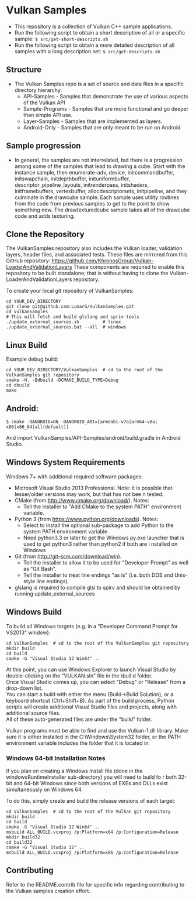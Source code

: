 # Vulkan Samples
  - This repository is a collection of Vulkan C++ sample applications.
  - Run the following script to obtain a short description of all or a 
    specific sample:
    `$ src/get-short-descripts.sh`
  - Run the following script to obtain a more detailed description of all
    samples with a long description set:
    `$ src/get-descripts.sh`

## Structure
  - The Vulkan Samples repo is a set of source and data files in a specific
    directory hierarchy:
      - API-Samples - Samples that demonstrate the use of various aspects of the
        Vulkan API
      - Sample-Programs - Samples that are more functional and go deeper than simple API use.
      - Layer-Samples - Samples that are implemented as layers.
      - Android-Only - Samples that are only meant to be run on Android

## Sample progression
  - In general, the samples are not interrelated, but there is a progression
      among some of the samples that lead to drawing a cube.  Start with the
      instance sample, then enumerate-adv, device, initcommandbuffer, initswapchain, initdepthbuffer,
      inituniformbuffer, descriptor_pipeline_layouts, initrenderpass, initshaders,
      initframebuffers, vertexbuffer, allocdescriptorsets, initpipeline, and they
      culminate in the drawcube sample.  Each sample uses utility routines from
      the code from previous samples to get to the point to show something new.
      The drawtexturedcube sample takes all of the drawcube code and adds texturing.

## Clone the Repository

The VulkanSamples repository also includes the Vulkan loader, validation layers, header files, and associated tests.
These files are mirrored from this GitHub repository:
https://github.com/KhronosGroup/Vulkan-LoaderAndValidationLayers
These components are required to enable this repository to be built standalone; that is without having to clone the Vulkan-LoaderAndValidationLayers repository.

To create your local git repository of VulkanSamples:
```
cd YOUR_DEV_DIRECTORY
git clone git@github.com:LunarG/VulkanSamples.git
cd VulkanSamples
# This will fetch and build glslang and spriv-tools
./update_external_sources.sh         # linux
./update_external_sources.bat --all  # windows
```
## Linux Build

Example debug build:
```
cd YOUR_DEV_DIRECTORY/VulkanSamples  # cd to the root of the VulkanSamples git repository
cmake -H. -Bdbuild -DCMAKE_BUILD_TYPE=Debug
cd dbuild
make
```
## Android:

```
$ cmake -DANDROID=ON -DANDROID_ABI=[armeabi-v7a|arm64-v8a| x86|x86_64|all(default)]
```
And import VulkanSamples/API-Samples/android/build.gradle in Android Studio.

## Windows System Requirements

Windows 7+ with additional required software packages:

- Microsoft Visual Studio 2013 Professional.  Note: it is possible that lesser/older versions may work, but that has not bee
n tested.
- CMake (from http://www.cmake.org/download/).  Notes:
  - Tell the installer to "Add CMake to the system PATH" environment variable.
- Python 3 (from https://www.python.org/downloads).  Notes:
  - Select to install the optional sub-package to add Python to the system PATH environment variable.
  - Need python3.3 or later to get the Windows py.exe launcher that is used to get python3 rather than python2 if both are i
nstalled on Windows
- Git (from http://git-scm.com/download/win).
  - Tell the installer to allow it to be used for "Developer Prompt" as well as "Git Bash".
  - Tell the installer to treat line endings "as is" (i.e. both DOS and Unix-style line endings).
- glslang is required to compile glsl to spirv and should be obtained by running update_external_sources

## Windows Build

To build all Windows targets (e.g. in a "Developer Command Prompt for VS2013" window):
```
cd VulkanSamples  # cd to the root of the VulkanSamples git repository
mkdir build
cd build
cmake -G "Visual Studio 12 Win64" ..
```

At this point, you can use Windows Explorer to launch Visual Studio by double-clicking on the "VULKAN.sln" file in the \buil
d folder.  
Once Visual Studio comes up, you can select "Debug" or "Release" from a drop-down list.  
You can start a build with either the menu (Build->Build Solution), or a keyboard shortcut (Ctrl+Shift+B).
As part of the build process, Python scripts will create additional Visual Studio files and projects,
along with additional source files.  
All of these auto-generated files are under the "build" folder.

Vulkan programs must be able to find and use the Vulkan-1.dll library.
Make sure it is either installed in the C:\Windows\System32 folder,
or the PATH environment variable includes the folder that it is located in.

### Windows 64-bit Installation Notes
If you plan on creating a Windows Install file (done in the windowsRuntimeInstaller sub-directory) you will need to build fo
r both 32-bit and 64-bit Windows since both versions of EXEs and DLLs exist simultaneously on Windows 64.

To do this, simply create and build the release versions of each target:
```
cd VulkanSamples  # cd to the root of the Vulkan git repository
mkdir build
cd build
cmake -G "Visual Studio 12 Win64" ..
msbuild ALL_BUILD.vcxproj /p:Platform=x64 /p:Configuration=Release
mkdir build32
cd build32
cmake -G "Visual Studio 12" ..
msbuild ALL_BUILD.vcxproj /p:Platform=x86 /p:Configuration=Release
```
## Contributing
  Refer to the README.contrib file for specific info regarding contributing to
  the Vulkan samples creation effort.
